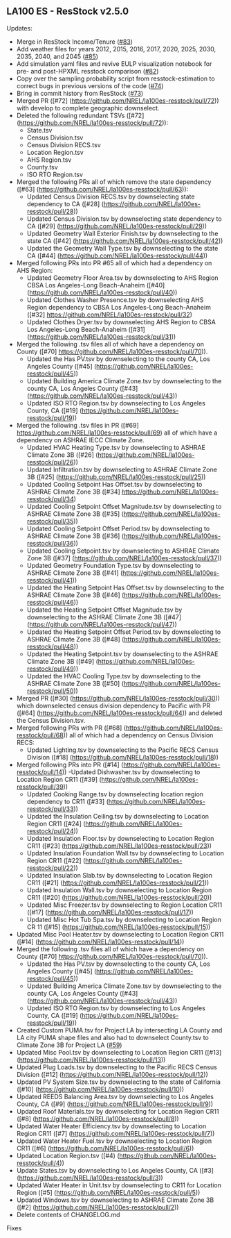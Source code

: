 ## LA100 ES - ResStock v2.5.0 

Updates: 
- Merge in ResStock Income/Tenure ([#83](https://github.com/NREL/la100es-resstock/pull/83))
- Add weather files for years 2012, 2015, 2016, 2017, 2020, 2025, 2030, 2035, 2040, and 2045 ([#85](https://github.com/NREL/la100es-resstock/pull/85))
- Add simulation yaml files and revive EULP visualization notebook for pre- and post-HPXML resstock comparison ([#82](https://github.com/NREL/la100es-resstock/pull/82))
- Copy over the sampling probability script from resstock-estimation to correct bugs in previous versions of the code ([#74](https://github.com/NREL/la100es-resstock/pull/74))
- Bring in commit history from ResStock ([#73](https://github.com/NREL/la100es-resstock/pull/73))
- Merged PR ([#72] (https://github.com/NREL/la100es-resstock/pull/72)) with develop to complete geographic downselect. 
- Deleted the following redundant TSVs ([#72] (https://github.com/NREL/la100es-resstock/pull/72)):
	- State.tsv 
	- Census Division.tsv
	- Census Division RECS.tsv
	- Location Region.tsv
	- AHS Region.tsv
	- County.tsv
	- ISO RTO Region.tsv
- Merged the following PRs all of which remove the state dependency ([#63] (https://github.com/NREL/la100es-resstock/pull/63)): 
	- Updated Census Division RECS.tsv by downselecting state dependency to CA ([#28] (https://github.com/NREL/la100es-resstock/pull/28))
	- Updated Census Division.tsv by downselecting state dependency to CA ([#29] (https://github.com/NREL/la100es-resstock/pull/29))
	- Updated Geometry Wall Exterior Finish.tsv by downselecting to the state CA ([#42] (https://github.com/NREL/la100es-resstock/pull/42))
	- Updated the Geometry Wall Type.tsv by downselecting to the state CA ([#44] (https://github.com/NREL/la100es-resstock/pull/44))
- Merged following PRs into PR #65 all of which had a dependency on AHS Region:
	- Updated Geometry Floor Area.tsv by downselecting to AHS Region CBSA Los Angeles-Long Beach-Anaheim ([#40] (https://github.com/NREL/la100es-resstock/pull/40))
	- Updated Clothes Washer Presence.tsv by downselecting AHS Region dependency to CBSA Los Angeles-Long Beach-Anaheim ([#32] https://github.com/NREL/la100es-resstock/pull/32) 
	- Updated Clothes Dryer.tsv by downselecting AHS Region to CBSA Los Angeles-Long Beach-Anaheim ([#31] (https://github.com/NREL/la100es-resstock/pull/31))
- Merged the following .tsv files all of which have a dependency on County ([#70] https://github.com/NREL/la100es-resstock/pull/70)). 
	- Updated the Has PV.tsv by downselecting to the county CA, Los Angeles County ([#45] (https://github.com/NREL/la100es-resstock/pull/45))
	- Updated Building America Climate Zone.tsv by downselecting to the county CA, Los Angeles County ([#43] (https://github.com/NREL/la100es-resstock/pull/43))
	- Updated ISO RTO Region.tsv by downselecting to Los Angeles County, CA ([#19] (https://github.com/NREL/la100es-resstock/pull/19))
- Merged the following .tsv  files in PR ([#69] https://github.com/NREL/la100es-resstock/pull/69) all of which have a dependency on ASHRAE IECC Climate Zone. 
	- Updated HVAC Heating Type.tsv by downselecting to ASHRAE Climate Zone 3B ([#26] (https://github.com/NREL/la100es-resstock/pull/26))
	- Updated Infiltration.tsv by downselecting to ASHRAE Climate Zone 3B ([#25] (https://github.com/NREL/la100es-resstock/pull/25))
	- Updated Cooling Setpoint Has Offset.tsv by downselecting to ASHRAE Climate Zone 3B ([#34] https://github.com/NREL/la100es-resstock/pull/34)
	- Updated Cooling Setpoint Offset Magnitude.tsv by downselecting to ASHRAE Climate Zone 3B ([#35] (https://github.com/NREL/la100es-resstock/pull/35))
	- Updated Cooling Setpoint Offset Period.tsv by downselecting to ASHRAE Climate Zone 3B ([#36] (https://github.com/NREL/la100es-resstock/pull/36))
	- Updated Cooling Setpoint.tsv by downselecting to ASHRAE Climate Zone 3B ([#37] (https://github.com/NREL/la100es-resstock/pull/37))
	- Updated Geometry Foundation Type.tsv by downselecting to ASHRAE Climate Zone 3B ([#41] (https://github.com/NREL/la100es-resstock/pull/41))
	- Updated the Heating Setpoint Has Offset.tsv by downselecting to the ASHRAE Climate Zone 3B ([#46] (https://github.com/NREL/la100es-resstock/pull/46))
	- Updated the Heating Setpoint Offset Magnitude.tsv by downselecting to the ASHRAE Climate Zone 3B ([#47] (https://github.com/NREL/la100es-resstock/pull/47))
	- Updated the Heating Setpoint Offset Period.tsv by downselecting to ASHRAE Climate Zone 3B ([#48] (https://github.com/NREL/la100es-resstock/pull/48))
	- Updated the Heating Setpoint.tsv by downselecting to the ASHRAE Climate Zone 3B ([#49] (https://github.com/NREL/la100es-resstock/pull/49))
	- Updated the HVAC Cooling Type.tsv by downselecting to the ASHRAE Climate Zone 3B ([#50] (https://github.com/NREL/la100es-resstock/pull/50))
- Merged PR ([#30] (https://github.com/NREL/la100es-resstock/pull/30)) which downselected census division dependency to Pacific with PR ([#64] (https://github.com/NREL/la100es-resstock/pull/64)) and deleted the Census Division.tsv. 
- Merged following PRs with PR ([#68] (https://github.com/NREL/la100es-resstock/pull/68)) all of which had a dependency on Census Division RECS:
	- Updated Lighting.tsv by downselecting to the Pacific RECS Census Division ([#18] (https://github.com/NREL/la100es-resstock/pull/18))
- Merged following PRs into PR ([#14] (https://github.com/NREL/la100es-resstock/pull/14))
	-Updated Dishwasher.tsv by downselecting to Location Region CR11 ([#39] (https://github.com/NREL/la100es-resstock/pull/39))
	- Updated Cooking Range.tsv by downselecting location region dependency to CR11 ([#33] (https://github.com/NREL/la100es-resstock/pull/33))
	- Updated the Insulation Ceiling.tsv by downselecting to Location Region CR11 ([#24] (https://github.com/NREL/la100es-resstock/pull/24))
	- Updated Insulation Floor.tsv by downselecting to Location Region CR11 ([#23] (https://github.com/NREL/la100es-resstock/pull/23))
	- Updated Insulation Foundation Wall.tsv by downselecting to Location Region CR11 ([#22] (https://github.com/NREL/la100es-resstock/pull/22))
	- Updated Insulation Slab.tsv by downselecting to Location Region CR11 ([#21] (https://github.com/NREL/la100es-resstock/pull/21))
	- Updated Insulation Wall.tsv by downselecting to Location Region CR11 ([#20] (https://github.com/NREL/la100es-resstock/pull/20))
	- Updated Misc Freezer.tsv by downselecting to Region Location CR11 ([#17] (https://github.com/NREL/la100es-resstock/pull/17))
	- Updated Misc Hot Tub Spa.tsv by downselecting to Location Region CR 11 ([#15] (https://github.com/NREL/la100es-resstock/pull/15))
- Updated Misc Pool Heater.tsv by downselecting to Location Region CR11 ([#14] (https://github.com/NREL/la100es-resstock/pull/14))
- Merged the following .tsv files all of which have a dependency on County ([#70] https://github.com/NREL/la100es-resstock/pull/70)). 
	- Updated the Has PV.tsv by downselecting to the county CA, Los Angeles County ([#45] (https://github.com/NREL/la100es-resstock/pull/45))
	- Updated Building America Climate Zone.tsv by downselecting to the county CA, Los Angeles County ([#43] (https://github.com/NREL/la100es-resstock/pull/43))
	- Updated ISO RTO Region.tsv by downselecting to Los Angeles County, CA ([#19] (https://github.com/NREL/la100es-resstock/pull/19))
- Created Custom PUMA.tsv for Project LA by intersecting LA County and LA city PUMA shape files and also had to downselect County.tsv to Climate Zone 3B for Project LA ([#59](https://github.com/NREL/la100es-resstock/pull/59))
- Updated Misc Pool.tsv by downselecting to Location Region CR11 ([#13] (https://github.com/NREL/la100es-resstock/pull/13))
- Updated Plug Loads.tsv by downselecting to the Pacific RECS Census Division ([#12] (https://github.com/NREL/la100es-resstock/pull/12))
- Updated PV System Size.tsv by downselecting to the state of California ([#10] (https://github.com/NREL/la100es-resstock/pull/10))
- Updated REEDS Balancing Area.tsv by downselecting to Los Angeles County, CA ([#9] (https://github.com/NREL/la100es-resstock/pull/9))
- Updated Roof Materials.tsv by downselecting for Location Region CR11 ([#8] (https://github.com/NREL/la100es-resstock/pull/8))
- Updated Water Heater Efficiency.tsv by downselecting to Location Region CR11 ([#7] (https://github.com/NREL/la100es-resstock/pull/7))
- Updated Water Heater Fuel.tsv by downselecting to Location Region CR11 ([#6] (https://github.com/NREL/la100es-resstock/pull/6))
- Updated Location Region.tsv ([#4) (https://github.com/NREL/la100es-resstock/pull/4))
- Update States.tsv by downselecting to Los Angeles County, CA ([#3] (https://github.com/NREL/la100es-resstock/pull/3))
- Updated Water Heater in Unit.tsv  by downselecting to CR11 for Location Region ([#5] (https://github.com/NREL/la100es-resstock/pull/5))
- Updated Windows.tsv by downselecting to ASHRAE Climate Zone 3B ([#2] (https://github.com/NREL/la100es-resstock/pull/2))
- Delete contents of CHANGELOG.md

Fixes